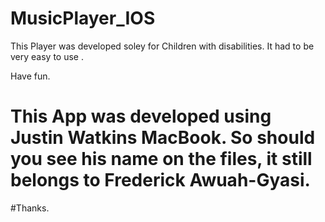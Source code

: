 MusicPlayer_IOS
================
This Player was developed soley for Children with disabilities. It had to be very easy to use . 

Have fun. 

# This App was developed using Justin Watkins MacBook. So should you see his name on the files, it still belongs to Frederick Awuah-Gyasi. 
#Thanks. 
